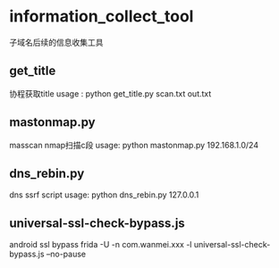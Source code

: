 # information_collect_tool
子域名后续的信息收集工具

get_title
-------
协程获取title
usage :  python get_title.py scan.txt out.txt

mastonmap.py
-------
masscan nmap扫描c段
usage: python mastonmap.py 192.168.1.0/24

dns_rebin.py
--------
dns ssrf script
usage: python dns_rebin.py 127.0.0.1


universal-ssl-check-bypass.js
--------
android  ssl bypass
frida -U -n com.wanmei.xxx -l universal-ssl-check-bypass.js –no-pause
